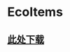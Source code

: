 # EcoItems

## [此处下载](https://www.spigotmc.org/resources/ecoitems-%E2%AD%95-create-custom-items-%E2%9C%85-weapons-armors-tools-charms-%E2%9C%A8-item-levels-rarities.94601/)

